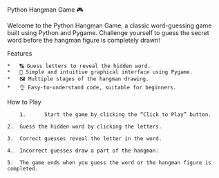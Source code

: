 Python Hangman Game 🎮

Welcome to the Python Hangman Game, a classic word-guessing game built using Python and Pygame. Challenge yourself to guess the secret word before the hangman figure is completely drawn!

Features

	*	🔠 Guess letters to reveal the hidden word.
	*	🎨 Simple and intuitive graphical interface using Pygame.
	*	🖼️ Multiple stages of the hangman drawing.
	*	👌 Easy-to-understand code, suitable for beginners.

How to Play

        1.		Start the game by clicking the “Click to Play” button.
  
	2.	Guess the hidden word by clicking the letters.
 
	3.	Correct guesses reveal the letter in the word.
 
	4.	Incorrect guesses draw a part of the hangman.
 
	5.	The game ends when you guess the word or the hangman figure is completed.
